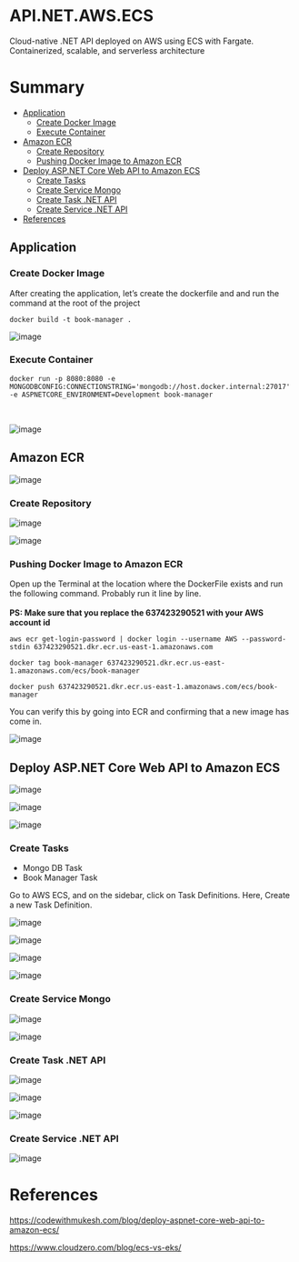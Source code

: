 # API.NET.AWS.ECS
Cloud-native .NET API deployed on AWS using ECS with Fargate. Containerized, scalable, and serverless architecture

# Summary
- [Application](#application)
  - [Create Docker Image](#create-docker-image)
  - [Execute Container](#execute-container)
- [Amazon ECR](#amazon-ecr)
  - [Create Repository](#create-repository)
  - [Pushing Docker Image to Amazon ECR](#pushing-docker-image-to-amazon-ecr)
- [Deploy ASP.NET Core Web API to Amazon ECS](#deploy-aspnet-core-web-api-to-amazon-ecs)
  - [Create Tasks](#create-tasks)
  - [Create Service Mongo](#create-service-mongo)
  - [Create Task .NET API](#create-task-net-api)
  - [Create Service .NET API](#create-service-net-api)
- [References](#references)




## Application

### Create Docker Image
After creating the application, let’s create the dockerfile and and run the command at the root of the project

```
docker build -t book-manager .
```

![image](https://github.com/user-attachments/assets/b3a30418-9006-40d0-8f9f-7682b90c435a)

### Execute Container
```
docker run -p 8080:8080 -e MONGODBCONFIG:CONNECTIONSTRING='mongodb://host.docker.internal:27017' -e ASPNETCORE_ENVIRONMENT=Development book-manager
```
</br>

![image](https://github.com/user-attachments/assets/0c65f354-efb3-407f-aed4-28372db0f0d2)


## Amazon ECR

![image](https://github.com/user-attachments/assets/0a764a2d-8e5c-4839-93d6-4ae536db2c11)



### Create Repository

![image](https://github.com/user-attachments/assets/08c862a3-6bef-4148-899f-601715e13f80)

![image](https://github.com/user-attachments/assets/da7e1a76-8836-4646-8fce-e91460a8cab7)

### Pushing Docker Image to Amazon ECR

Open up the Terminal at the location where the DockerFile exists and run the following command. Probably run it line by line.</br>
</br> **PS: Make sure that you replace the 637423290521 with your AWS account id**


```
aws ecr get-login-password | docker login --username AWS --password-stdin 637423290521.dkr.ecr.us-east-1.amazonaws.com
```


```
docker tag book-manager 637423290521.dkr.ecr.us-east-1.amazonaws.com/ecs/book-manager
```

```
docker push 637423290521.dkr.ecr.us-east-1.amazonaws.com/ecs/book-manager
```

You can verify this by going into ECR and confirming that a new image has come in.

![image](https://github.com/user-attachments/assets/edf2b424-1b8e-4578-8acc-e49544861389)

## Deploy ASP.NET Core Web API to Amazon ECS

![image](https://github.com/user-attachments/assets/52b2c329-9da3-4a08-8daf-4282cc5b2c8e)

![image](https://github.com/user-attachments/assets/373c79dc-43b9-4612-973e-4d962d76ad87)

![image](https://github.com/user-attachments/assets/a8dcff17-c784-45b4-8519-bf405f6594ed)


### Create Tasks
- Mongo DB Task
- Book Manager Task

Go to AWS ECS, and on the sidebar, click on Task Definitions. Here, Create a new Task Definition.

![image](https://github.com/user-attachments/assets/c337f25e-e0ff-4961-8752-62ccb3f8c4a9)

![image](https://github.com/user-attachments/assets/9325daec-d29d-40d0-a17d-904df79342de)

![image](https://github.com/user-attachments/assets/23df045e-415d-498b-adb5-6f3c2bdcff3f)

![image](https://github.com/user-attachments/assets/3ffe0c31-684a-459d-b7c6-1410b6e5274b)

### Create Service Mongo 

![image](https://github.com/user-attachments/assets/a1bf71f0-2859-426b-abe9-79ea5941cf5f)

![image](https://github.com/user-attachments/assets/e634bcf6-ba1d-4164-98f6-5c2ef9f63a62)

### Create Task .NET API 

![image](https://github.com/user-attachments/assets/6d953bda-33c1-4ca1-b058-1c8c11f76627)

![image](https://github.com/user-attachments/assets/22e3905d-ccaa-46b9-b855-2d813bbe7d61)

![image](https://github.com/user-attachments/assets/5d0074c5-108d-4eb0-b9ee-8cab23e57c48)

### Create Service .NET API 

![image](https://github.com/user-attachments/assets/4b8537e1-4d26-4628-b567-5828276b3bd5)



# References
https://codewithmukesh.com/blog/deploy-aspnet-core-web-api-to-amazon-ecs/

https://www.cloudzero.com/blog/ecs-vs-eks/
